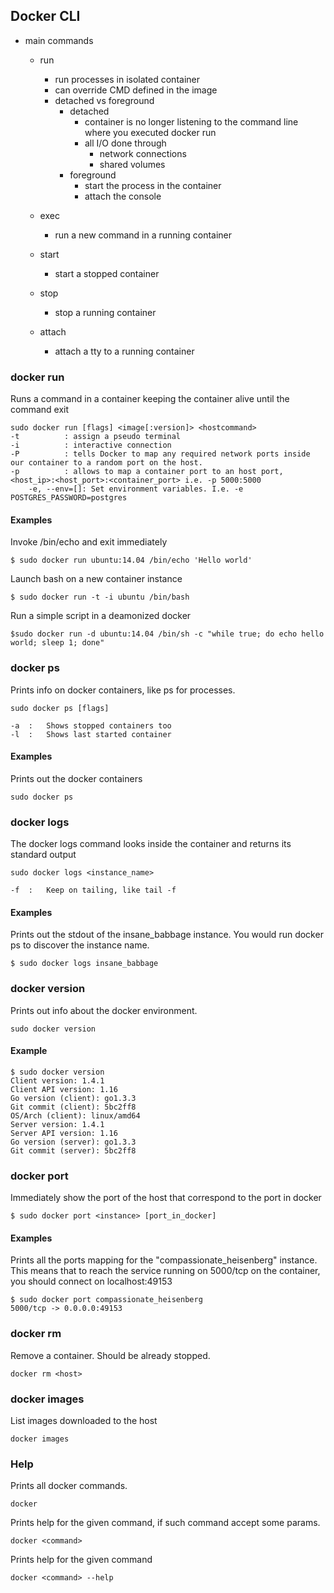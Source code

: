 ## Docker CLI ##

* main commands
	* run
		* run processes in isolated container
		* can override CMD defined in the image
		* detached vs foreground
			* detached
				* container is no longer listening to the command line where you executed docker run
				* all I/O done through 
					* network connections 
					* shared volumes 			
			* foreground
				* start the process in the container 
				* attach the console
				
	* exec
		* run a new command in a running container
		
	* start
		* start a stopped container
	* stop
		* stop a running container
	* attach 
		* attach a tty to a running container
				
					
		

### docker run ###

Runs a command in a container keeping the container alive until the command exit

	sudo docker run [flags] <image[:version]> <hostcommand>
	-t          : assign a pseudo terminal
	-i          : interactive connection	
	-P          : tells Docker to map any required network ports inside our container to a random port on the host.
	-p          : allows to map a container port to an host port, <host_ip>:<host_port>:<container_port> i.e. -p 5000:5000
        -e, --env=[]: Set environment variables. I.e. -e POSTGRES_PASSWORD=postgres


#### Examples ####

Invoke /bin/echo and exit immediately

	$ sudo docker run ubuntu:14.04 /bin/echo 'Hello world'

Launch bash on a new container instance

	$ sudo docker run -t -i ubuntu /bin/bash

Run a simple script in a deamonized docker

	$sudo docker run -d ubuntu:14.04 /bin/sh -c "while true; do echo hello world; sleep 1; done"

### docker ps ###

Prints info on docker containers, like ps for processes.

	sudo docker ps [flags]

	-a	:	Shows stopped containers too
	-l	:	Shows last started container

#### Examples ####

Prints out the docker containers

	sudo docker ps

### docker logs ###

The docker logs command looks inside the container and returns its standard output

	sudo docker logs <instance_name>

	-f	:	Keep on tailing, like tail -f

#### Examples ####

Prints out the stdout of the insane_babbage instance. You would run docker ps to discover the instance name.

	$ sudo docker logs insane_babbage

### docker version ###

Prints out info about the docker environment.

	sudo docker version

#### Example ####

	$ sudo docker version
	Client version: 1.4.1
	Client API version: 1.16
	Go version (client): go1.3.3
	Git commit (client): 5bc2ff8
	OS/Arch (client): linux/amd64
	Server version: 1.4.1
	Server API version: 1.16
	Go version (server): go1.3.3
	Git commit (server): 5bc2ff8

### docker port ###

Immediately show the port of the host that correspond to the port in docker

	$ sudo docker port <instance> [port_in_docker]

#### Examples ####

Prints all the ports mapping for the "compassionate_heisenberg" instance.
This means that to reach the service running on 5000/tcp on the container, you should connect on localhost:49153

	$ sudo docker port compassionate_heisenberg
	5000/tcp -> 0.0.0.0:49153

### docker rm ###

Remove a container. Should be already stopped.

	docker rm <host>

### docker images ###

List images downloaded to the host

	docker images

### Help ###

Prints all docker commands.

	docker

Prints help for the given command, if such command accept some params.

	docker <command>

Prints help for the given command

	docker <command> --help



